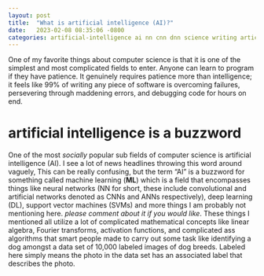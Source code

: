 ```yaml
---
layout: post
title:  "What is artificial intelligence (AI)?"
date:   2023-02-08 08:35:06 -0800
categories: artificial-intelligence ai nn cnn dnn science writing article
---
```

One of my favorite things about computer science is that it is one of the simplest and most complicated fields to enter. Anyone can learn to program if they have patience. It genuinely requires patience more than intelligence; it feels like 99% of writing any piece of software is overcoming failures, persevering through maddening errors, and debugging code for hours on end.

# artificial intelligence is a buzzword
One of the most *socially* popular sub fields of computer science is artificial intelligence (AI). I see a lot of news headlines throwing this word around vaguely,  This can be really confusing, but the term “AI” is a buzzword for something called machine learning (**ML**) which is a field that encompasses things like neural networks (NN for short, these include convolutional and artificial networks denoted as CNNs and ANNs respectively), deep learning (DL), support vector machines (SVMs) and more things I am probably not mentioning here. *please comment about it if you would like*. These things I mentioned all utilize a lot of complicated mathematical concepts like linear algebra, Fourier transforms, activation functions, and complicated ass algorithms that smart people made to carry out some task like identifying a dog amongst a data set of 10,000 labeled images of dog breeds. Labeled here simply means the photo in the data set has an associated label that describes the photo.


